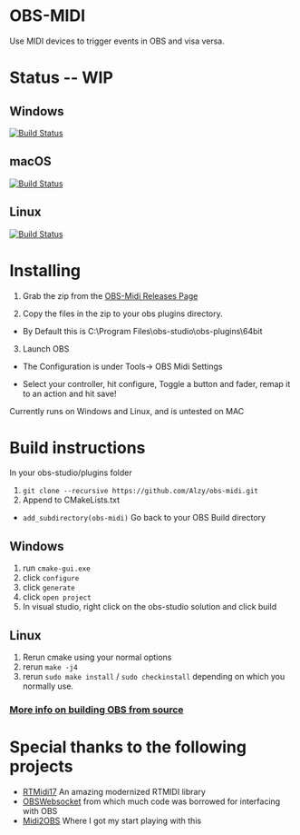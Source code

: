 # OBS-MIDI


Use MIDI devices to trigger events in OBS and visa versa.



# Status -- WIP
## Windows
[![Build Status](https://dev.azure.com/cpyarger0055/OBS-Midi/_apis/build/status/OBS-Midi?branchName=master&jobName=Build_Windows)](https://dev.azure.com/cpyarger0055/OBS-Midi/_build/latest?definitionId=5&branchName=master)
## macOS
[![Build Status](https://dev.azure.com/cpyarger0055/OBS-Midi/_apis/build/status/OBS-Midi?branchName=master&jobName=Build_macOS)](https://dev.azure.com/cpyarger0055/OBS-Midi/_build/latest?definitionId=5&branchName=master)
## Linux
[![Build Status](https://dev.azure.com/cpyarger0055/OBS-Midi/_apis/build/status/OBS-Midi?branchName=master&jobName=Build_Linux)](https://dev.azure.com/cpyarger0055/OBS-Midi/_build/latest?definitionId=5&branchName=master)
# Installing


1. Grab the zip from the [OBS-Midi Releases Page](https://github.com/Alzy/obs-midi/releases/tag/v0.1.0)

2. Copy the files in the zip to  your obs plugins directory.

  * By Default this is C:\Program Files\obs-studio\obs-plugins\64bit

3. Launch OBS

  * The Configuration is under Tools-> OBS Midi Settings

  * Select your controller, hit configure, Toggle a button and fader, remap it to an action and hit save!



Currently runs on Windows and Linux, and is untested on MAC


# Build instructions
In your obs-studio/plugins folder
1. ```git clone --recursive https://github.com/Alzy/obs-midi.git```
2. Append to CMakeLists.txt  
  * ```add_subdirectory(obs-midi)```
 Go back to your OBS Build directory
 ## Windows
 1. run ```cmake-gui.exe```
 2. click ```configure```
 3. click ```generate```
 4. click ```open project```
 5. In visual studio, right click on the obs-studio solution and click build
 ## Linux
 1. Rerun cmake using your normal options
 2. rerun ```make -j4```
 3. rerun ```sudo make install``` / ```sudo checkinstall```  depending on which you normally use.
 ### [More info on building OBS from source](https://github.com/obsproject/obs-studio/wiki/install-instructions)

 # Special thanks to the following projects
 * [RTMidi17](https://github.com/jcelerier/RtMidi17) An amazing modernized RTMIDI library
 * [OBSWebsocket](https://github.com/Palakis/obs-websocket/) from which much code was borrowed for interfacing with OBS
 * [Midi2OBS](https://github.com/lebaston100/MIDItoOBS) Where I got my start playing with this
